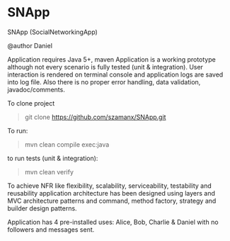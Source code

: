 SNApp
=====
SNApp (SocialNetworkingApp)

@author Daniel

Application requires Java 5+, maven
Application is a working prototype although not every scenario is fully tested (unit & integration). User interaction is rendered on terminal console and application logs are saved into log file. Also there is no proper error handling, data validation, javadoc/comments.

To clone project
>git clone https://github.com/szamanx/SNApp.git

To run:
>mvn clean compile exec:java

to run tests (unit & integration):
>mvn clean verify

To achieve NFR like flexibility, scalability, serviceability,  testability and reusability application architecture has been designed using layers and MVC architecture patterns and command, method factory, strategy and builder design patterns.

Application has 4 pre-installed uses: Alice, Bob, Charlie & Daniel with no followers and messages sent.

